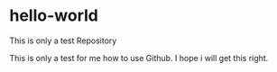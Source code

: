 # hello-world
This is only a test Repository

This is only a test for me how to use Github. I hope i will get this right.
